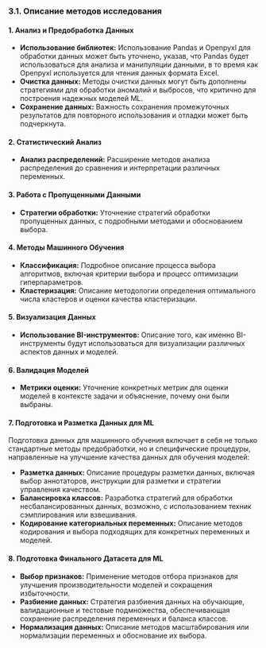 ### 3.1. Описание методов исследования

#### 1. **Анализ и Предобработка Данных**

   - **Использование библиотек:** Использование Pandas и Openpyxl для обработки данных может быть уточнено, указав, что Pandas будет использоваться для анализа и манипуляции данными, в то время как Openpyxl используется для чтения данных формата Excel.
   - **Очистка данных:** Методы очистки данных могут быть дополнены стратегиями для обработки аномалий и выбросов, что критично для построения надежных моделей ML.
   - **Сохранение данных:** Важность сохранения промежуточных результатов для повторного использования и отладки может быть подчеркнута.

#### 2. **Статистический Анализ**

   - **Анализ распределений:** Расширение методов анализа распределения до сравнения и интерпретации различных переменных.

#### 3. **Работа с Пропущенными Данными**

   - **Стратегии обработки:** Уточнение стратегий обработки пропущенных данных, с подробными методами и обоснованием выбора.

#### 4. **Методы Машинного Обучения**

   - **Классификация:** Подробное описание процесса выбора алгоритмов, включая критерии выбора и процесс оптимизации гиперпараметров.
   - **Кластеризация:** Описание методологии определения оптимального числа кластеров и оценки качества кластеризации.

#### 5. **Визуализация Данных**

   - **Использование BI-инструментов:** Описание того, как именно BI-инструменты будут использоваться для визуализации различных аспектов данных и моделей.

#### 6. **Валидация Моделей**

   - **Метрики оценки:** Уточнение конкретных метрик для оценки моделей в контексте задачи и объяснение, почему они были выбраны.

#### 7. **Подготовка и Разметка Данных для ML**

Подготовка данных для машинного обучения включает в себя не только стандартные методы предобработки, но и специфические процедуры, направленные на улучшение качества данных для обучения моделей:
   
   - **Разметка данных:** Описание процедуры разметки данных, включая выбор аннотаторов, инструкции для разметки и стратегии управления качеством.
   - **Балансировка классов:** Разработка стратегий для обработки несбалансированных данных, возможно, с использованием техник сэмплирования или взвешивания.
   - **Кодирование категориальных переменных:** Описание методов кодирования и выбора подходящих для конкретных переменных и моделей.
   
#### 8. **Подготовка Финального Датасета для ML**

   - **Выбор признаков:** Применение методов отбора признаков для улучшения производительности моделей и сокращения избыточности.
   - **Разбиение данных:** Стратегия разбиения данных на обучающие, валидационные и тестовые подмножества, обеспечивающая сохранение распределения переменных и баланса классов.
   - **Нормализация данных:** Описание методов масштабирования или нормализации переменных и обоснование их выбора.
